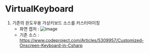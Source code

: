 # VirtualKeyboard
1. 기존의 윈도우용 가상키보드 소스를 커스터마이징
    * 화면 캡처 : ![image](https://user-images.githubusercontent.com/13705906/211134080-6f9d032b-4d7b-4d41-b303-a88c902facc8.png)
    * 기존 소스 : https://www.codeproject.com/Articles/5309957/Customized-Onscreen-Keyboard-in-Csharp
